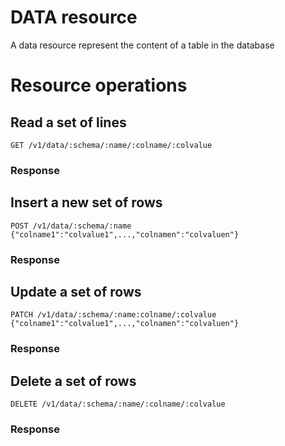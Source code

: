 # DATA resource

A data resource represent the content of a table in the database

# Resource operations

## Read a set of lines
```
GET /v1/data/:schema/:name/:colname/:colvalue
```

### Response


## Insert a new set of rows
```
POST /v1/data/:schema/:name {"colname1":"colvalue1",...,"colnamen":"colvaluen"}
```

### Response


## Update a set of rows
```
PATCH /v1/data/:schema/:name:colname/:colvalue {"colname1":"colvalue1",...,"colnamen":"colvaluen"}
```

### Response


## Delete a set of rows
```
DELETE /v1/data/:schema/:name/:colname/:colvalue
```

### Response
